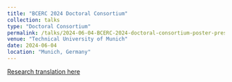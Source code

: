 ```yaml
---
title: "BCERC 2024 Doctoral Consortium"
collection: talks
type: "Doctoral Consortium"
permalink: /talks/2024-06-04-BCERC-2024-doctoral-consortium-poster-presentation-moderator
venue: "Technical University of Munich"
date: 2024-06-04
location: "Munich, Germany"
---
```


[Research translation here](https://www.babson.edu/media/babson/assets/bcerc-dc-translations/Esposito-Ciro-Translation.pdf)
